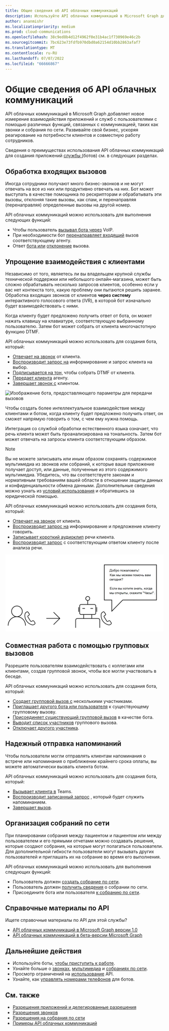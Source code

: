 ```yaml
---
title: Общие сведения об API облачных коммуникаций
description: Используйте API облачных коммуникаций в Microsoft Graph для создания ботов, которые обрабатывают входящие звонки, совместно работают с помощью групповых звонков, отправляют напоминания и настраивают собрания.
author: ananmishr
ms.localizationpriority: medium
ms.prod: cloud-communications
ms.openlocfilehash: 38c9ed8b4d12f4962f0e31b4ac1f730969e46c2b
ms.sourcegitcommit: 7bc623e73fdfb970dbd0a62154d10bb2863afaf7
ms.translationtype: MT
ms.contentlocale: ru-RU
ms.lasthandoff: 07/07/2022
ms.locfileid: "66666867"
---
```

# <a name="cloud-communications-api-overview"></a>Общие сведения об API облачных коммуникаций

API облачных коммуникаций в Microsoft Graph добавляет новое измерение взаимодействия приложений и служб с пользователями с помощью различных функций, связанных с коммуникацией, таких как звонки и собрания по сети. Развивайте свой бизнес, ускоряя реагирование на потребности клиентов и совместную работу сотрудников.

Сведения о преимуществах использования API облачных коммуникаций для создания приложений [службы (](https://microsoftgraph.github.io/microsoft-graph-comms-samples/docs/articles/calls/register-calling-bot.html?q=create%20bot)ботов) см. в следующих разделах.

## <a name="handle-incoming-calls"></a>Обработка входящих вызовов

Иногда сотрудники получают много бизнес-звонков и не могут отвечать на все из них или продуктивно отвечать на них. Бот может выступать в качестве помощника по рескрипторам и обрабатывать эти вызовы, отклоняя такие вызовы, как спам, и перенаправляя (перенаправляя) определенные вызовы на другой номер.

API облачных коммуникаций можно использовать для выполнения следующих функций:

- Чтобы пользователь [вызывал бота через](/graph/api/application-post-calls) VoIP.
- При необходимости бот [перенаправляет входящий](/graph/api/call-redirect) вызов соответствующему агенту.
- Ответ [бота или](/graph/api/call-answer) [отклонение](/graph/api/call-reject) вызова.


## <a name="simplify-the-customer-service-experience"></a>Упрощение взаимодействия с клиентами

Независимо от того, являетесь ли вы владельцем крупной службы технической поддержки или небольшого онлайн-магазина, может быть сложно обрабатывать несколько запросов клиентов, особенно если у вас нет контекста того, какую проблему они пытаются решить заранее. Обработка входящих звонков от клиентов **через систему** интерактивного голосового ответа (IVR), в которой бот изначально будет взаимодействовать с ними.

Когда клиенту будет предложено получить ответ от бота, он может нажать клавишу на клавиатуре, соответствующую выбранному пользователю. Затем бот может собрать от клиента многочастотную функцию DTMF.

API облачных коммуникаций можно использовать для создания бота, который:

- [Отвечает на звонок](/graph/api/call-answer) от клиента.
- [Воспроизводит запрос на](/graph/api/call-playprompt) информирование и запрос клиента на выбор.
- [Подписывается на тон,](/graph/api/call-subscribetotone) чтобы собрать DTMF от клиента.
- [Передает клиента](/graph/api/call-transfer) агенту.
- [Завершает звонок с](/graph/api/call-delete) клиентом.

![Изображение бота, предоставляющего параметры для передачи вызовов](images/communications-ivr-transfer.png)

Чтобы создать более интеллектуальное взаимодействие между клиентами и ботом, когда клиенту будет предложено получить ответ, он сможет напрямую говорить о том, с чем ему нужна помощь.

Интеграция со службой обработки естественного языка означает, что речь клиента может быть проанализирована на тональность. Затем бот может отвечать на запросы клиента соответствующим образом.

> [!NOTE]
> Вы не можете записывать или иным образом сохранять содержимое мультимедиа из звонков или собраний, к которые ваше приложение получает доступ, или данные, полученные из этого содержимого мультимедиа. Убедитесь, что вы соответствуете законам и нормативным требованиям вашей области в отношении защиты данных и конфиденциальности обмена данными. Дополнительные сведения можно узнать из [условий использования](/legal/microsoft-apis/terms-of-use) и обратившись за юридической помощью.

API облачных коммуникаций можно использовать для создания бота, который:

- [Отвечает на звонок](/graph/api/call-answer) от клиента.
- [Воспроизводит запрос на](/graph/api/call-playprompt) информирование и предложение клиенту говорить.
- [Записывает короткий аудиоклип](/graph/api/call-record) речи клиента.
- [Воспроизводит запрос](/graph/api/call-playprompt) с соответствующим ответом клиенту после анализа речи.

![Изображение бота, который предлагает пользователю дать голосовой ответ](images/communications-ivr.PNG)

## <a name="collaborate-through-group-calls"></a>Совместная работа с помощью групповых вызовов
Разрешите пользователям взаимодействовать с коллегами или клиентами, создав групповой звонок, чтобы все могли участвовать в беседе.

API облачных коммуникаций можно использовать для создания бота, который:

- [Создает групповой вызов с](/graph/api/application-post-calls#example-3-create-a-group-call-with-service-hosted-media) несколькими участниками.
- [Приглашает другого бота или пользователя](/graph/api/participant-invite) к существующему групповому вызову.
- [Присоединяет существующий групповой вызов](/graph/api/application-post-calls#example-5-join-scheduled-meeting-with-service-hosted-media) в качестве бота.
- [Выводит список участников](/graph/api/call-list-participants) группового вызова.
- [Отключает другого участника](/graph/api/participant-mute).

## <a name="send-reminders-reliably"></a>Надежный отправка напоминаний
Чтобы пользователи могли отправлять клиентам напоминания о встрече или напоминания о приближении крайнего срока оплаты, вы можете автоматически вызвать клиента ботом. <!--If the customer misses the call, it will leave a voicemail with the automated message. (Add this back once bot to PSTN calling works)-->

API облачных коммуникаций можно использовать для создания бота, который:

- [Вызывает клиента в](/graph/api/application-post-calls) Teams.
- [Воспроизводит записанный запрос](/graph/api/call-playprompt) , который будет служить напоминанием.
- [Завершает вызов](/graph/api/call-delete).


## <a name="set-up-online-meetings"></a>Организация собраний по сети
При планировании собрания между пациентом и пациентом или между пользователем и его прямыми отчетами можно создавать решения, которые создают собрания, на которые могут полагаться пользователи. Для дополнительной гибкости пользователи могут вызывать других пользователей и приглашать их на собрание во время его выполнения.

API облачных коммуникаций можно использовать для выполнения следующих функций:

- Пользователь должен [создать собрание по сети](/graph/api/application-post-onlinemeetings).
- Пользователь должен [получить сведения](/graph/api/onlinemeeting-get) о собрании по сети.
- Присоедините бота или пользователя [к собранию по сети](/graph/api/application-post-calls#example-5-join-scheduled-meeting-with-service-hosted-media).

## <a name="api-reference"></a>Справочные материалы по API

Ищете справочные материалы по API для этой службы?

- [API облачных коммуникаций в Microsoft Graph версии 1.0](/graph/api/resources/communications-api-overview?view=graph-rest-1.0&preserve-view=true)
- [API облачных коммуникаций в бета-версии Microsoft Graph](/graph/api/resources/communications-api-overview?view=graph-rest-beta&preserve-view=true)

## <a name="next-steps"></a>Дальнейшие действия

- Используйте боты, [чтобы приступить к работе](cloud-communications-get-started.md).
- Узнайте больше о [звонках](cloud-communications-calls.md), [мультимедиа](cloud-communications-media.md) и [собраниях по сети](cloud-communications-online-meetings.md).
- Просмотр ограничений на [использование](throttling-limits.md#cloud-communication-service-limits) API.
- Узнайте, как [управлять номерами телефонов](cloud-communications-phone-number.md) для ботов.

## <a name="see-also"></a>См. также

- [Разрешения приложений и делегированные разрешения](/azure/active-directory/develop/v1-permissions-and-consent)
- [Разрешения звонков](./permissions-reference.md#calls-permissions)
- [Разрешения на собрания по сети](./permissions-reference.md#online-meetings-permissions)
- [Примеры API облачных коммуникаций](https://github.com/microsoftgraph/microsoft-graph-comms-samples)
